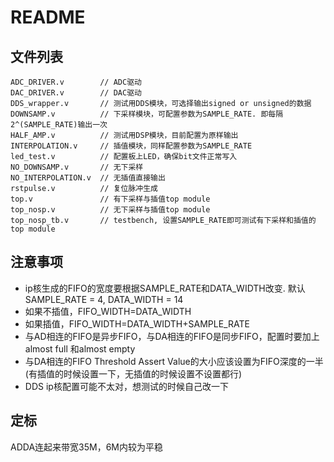 # README

## 文件列表

```
ADC_DRIVER.v		// ADC驱动
DAC_DRIVER.v		// DAC驱动
DDS_wrapper.v		// 测试用DDS模块，可选择输出signed or unsigned的数据
DOWNSAMP.v			// 下采样模块，可配置参数为SAMPLE_RATE. 即每隔2^(SAMPLE_RATE)输出一次
HALF_AMP.v			// 测试用DSP模块，目前配置为原样输出
INTERPOLATION.v		// 插值模块，同样配置参数为SAMPLE_RATE
led_test.v			// 配置板上LED，确保bit文件正常写入
NO_DOWNSAMP.v		// 无下采样
NO_INTERPOLATION.v	// 无插值直接输出
rstpulse.v			// 复位脉冲生成
top.v				// 有下采样与插值top module
top_nosp.v			// 无下采样与插值top module
top_nosp_tb.v		// testbench, 设置SAMPLE_RATE即可测试有下采样和插值的top module
```

## 注意事项
- ip核生成的FIFO的宽度要根据SAMPLE_RATE和DATA_WIDTH改变. 默认SAMPLE_RATE = 4, DATA_WIDTH = 14
- 如果不插值，FIFO_WIDTH=DATA_WIDTH
- 如果插值，FIFO_WIDTH=DATA_WIDTH+SAMPLE_RATE
- 与AD相连的FIFO是异步FIFO，与DA相连的FIFO是同步FIFO，配置时要加上almost full 和almost empty
- 与DA相连的FIFO Threshold Assert Value的大小应该设置为FIFO深度的一半(有插值的时候设置一下，无插值的时候设置不设置都行)
- DDS ip核配置可能不太对，想测试的时候自己改一下

## 定标

ADDA连起来带宽35M，6M内较为平稳